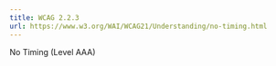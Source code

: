 ```yaml
---
title: WCAG 2.2.3
url: https://www.w3.org/WAI/WCAG21/Understanding/no-timing.html
---
```

No Timing (Level AAA)